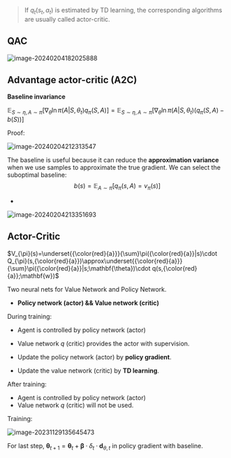 > If $q_t(s_t, a_t)$ is estimated by TD learning, the corresponding algorithms are usually called actor-critic.

## QAC

![image-20240204182025888](.static/image-20240204182025888.png)

## Advantage actor-critic (A2C)

**Baseline invariance**

 $\mathbb{E}_{S\sim\eta,A\sim\pi}\left[\nabla_\theta\ln\pi(A|S,\theta_t)q_\pi(S,A)\right]=\mathbb{E}_{S\sim\eta,A\sim\pi}\left[\nabla_\theta\ln\pi(A|S,\theta_t)(q_\pi(S,A)-b(S))\right]$

Proof: 

![image-20240204212313547](.static/image-20240204212313547.png)

The baseline is useful because it can reduce the **approximation variance** when we use samples to approximate the true gradient. We can select the suboptimal baseline: 
$$
b(s)=\mathbb{E}_{A\sim\pi}[q_\pi(s,A)=v_\pi(s)]
$$

- 





![image-20240204213351693](.static/image-20240204213351693.png)




















## Actor-Critic

$V_{\pi}(s)=\underset{{\color{red}{a}}}{\sum}\pi({\color{red}{a}}|s)\cdot Q_{\pi}(s,{\color{red}{a}})\approx\underset{{\color{red}{a}}}{\sum}\pi({\color{red}{a}}|s;\mathbf{\theta})\cdot q(s,{\color{red}{a}};\mathbf{w})$

Two neural nets for Value Network and Policy Network. 

- **Policy network (actor) && Value network (critic)**

During training:

- Agent is controlled by policy network (actor)

- Value network $q$ (critic) provides the actor with supervision.

- Update the policy network (actor) by **policy gradient**.
- Update the value network (critic) by **TD learning**.

After training:

- Agent is controlled by policy network (actor)
- Value network $q$ (critic) will not be used.

Training:

![image-20231129135645473](.static/image-20231129135645473.png)

For last step, $\mathbf{\theta}_{t+1}=\mathbf{\theta}_t+\mathbf{\beta}\cdot\delta_t\cdot\mathbf{d}_{\theta,t}$ in policy gradient with baseline.

